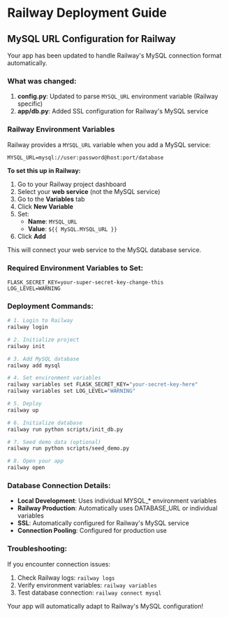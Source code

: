 # Railway Deployment Guide

## MySQL URL Configuration for Railway

Your app has been updated to handle Railway's MySQL connection format automatically.

### What was changed:

1. **config.py**: Updated to parse `MYSQL_URL` environment variable (Railway specific)
2. **app/db.py**: Added SSL configuration for Railway's MySQL service

### Railway Environment Variables

Railway provides a `MYSQL_URL` variable when you add a MySQL service:

```
MYSQL_URL=mysql://user:password@host:port/database
```

**To set this up in Railway:**

1. Go to your Railway project dashboard
2. Select your **web service** (not the MySQL service)
3. Go to the **Variables** tab
4. Click **New Variable**
5. Set:
   - **Name**: `MYSQL_URL`
   - **Value**: `${{ MySQL.MYSQL_URL }}`
6. Click **Add**

This will connect your web service to the MySQL database service.

### Required Environment Variables to Set:

```
FLASK_SECRET_KEY=your-super-secret-key-change-this
LOG_LEVEL=WARNING
```

### Deployment Commands:

```bash
# 1. Login to Railway
railway login

# 2. Initialize project
railway init

# 3. Add MySQL database
railway add mysql

# 4. Set environment variables
railway variables set FLASK_SECRET_KEY="your-secret-key-here"
railway variables set LOG_LEVEL="WARNING"

# 5. Deploy
railway up

# 6. Initialize database
railway run python scripts/init_db.py

# 7. Seed demo data (optional)
railway run python scripts/seed_demo.py

# 8. Open your app
railway open
```

### Database Connection Details:

- **Local Development**: Uses individual MYSQL_* environment variables
- **Railway Production**: Automatically uses DATABASE_URL or individual variables
- **SSL**: Automatically configured for Railway's MySQL service
- **Connection Pooling**: Configured for production use

### Troubleshooting:

If you encounter connection issues:

1. Check Railway logs: `railway logs`
2. Verify environment variables: `railway variables`
3. Test database connection: `railway connect mysql`

Your app will automatically adapt to Railway's MySQL configuration!
